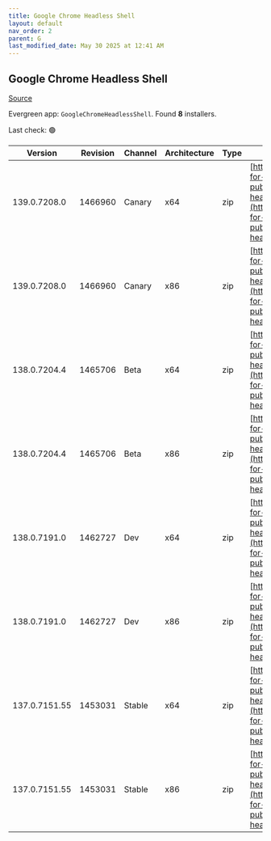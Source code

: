 ```yaml
---
title: Google Chrome Headless Shell
layout: default
nav_order: 2
parent: G
last_modified_date: May 30 2025 at 12:41 AM
---
```


## Google Chrome Headless Shell

[Source](https://googlechromelabs.github.io/chrome-for-testing/)

Evergreen app: `GoogleChromeHeadlessShell`. Found **8** installers.

Last check: 🟢

| Version       | Revision | Channel | Architecture | Type | URI                                                                                                                                                                                                                          |
| ------------- | -------- | ------- | ------------ | ---- | ---------------------------------------------------------------------------------------------------------------------------------------------------------------------------------------------------------------------------- |
| 139.0.7208.0  | 1466960  | Canary  | x64          | zip  | [https://storage.googleapis.com/chrome-for-testing-public/139.0.7208.0/win64/chrome-headless-shell-win64.zip](https://storage.googleapis.com/chrome-for-testing-public/139.0.7208.0/win64/chrome-headless-shell-win64.zip)   |
| 139.0.7208.0  | 1466960  | Canary  | x86          | zip  | [https://storage.googleapis.com/chrome-for-testing-public/139.0.7208.0/win32/chrome-headless-shell-win32.zip](https://storage.googleapis.com/chrome-for-testing-public/139.0.7208.0/win32/chrome-headless-shell-win32.zip)   |
| 138.0.7204.4  | 1465706  | Beta    | x64          | zip  | [https://storage.googleapis.com/chrome-for-testing-public/138.0.7204.4/win64/chrome-headless-shell-win64.zip](https://storage.googleapis.com/chrome-for-testing-public/138.0.7204.4/win64/chrome-headless-shell-win64.zip)   |
| 138.0.7204.4  | 1465706  | Beta    | x86          | zip  | [https://storage.googleapis.com/chrome-for-testing-public/138.0.7204.4/win32/chrome-headless-shell-win32.zip](https://storage.googleapis.com/chrome-for-testing-public/138.0.7204.4/win32/chrome-headless-shell-win32.zip)   |
| 138.0.7191.0  | 1462727  | Dev     | x64          | zip  | [https://storage.googleapis.com/chrome-for-testing-public/138.0.7191.0/win64/chrome-headless-shell-win64.zip](https://storage.googleapis.com/chrome-for-testing-public/138.0.7191.0/win64/chrome-headless-shell-win64.zip)   |
| 138.0.7191.0  | 1462727  | Dev     | x86          | zip  | [https://storage.googleapis.com/chrome-for-testing-public/138.0.7191.0/win32/chrome-headless-shell-win32.zip](https://storage.googleapis.com/chrome-for-testing-public/138.0.7191.0/win32/chrome-headless-shell-win32.zip)   |
| 137.0.7151.55 | 1453031  | Stable  | x64          | zip  | [https://storage.googleapis.com/chrome-for-testing-public/137.0.7151.55/win64/chrome-headless-shell-win64.zip](https://storage.googleapis.com/chrome-for-testing-public/137.0.7151.55/win64/chrome-headless-shell-win64.zip) |
| 137.0.7151.55 | 1453031  | Stable  | x86          | zip  | [https://storage.googleapis.com/chrome-for-testing-public/137.0.7151.55/win32/chrome-headless-shell-win32.zip](https://storage.googleapis.com/chrome-for-testing-public/137.0.7151.55/win32/chrome-headless-shell-win32.zip) |
